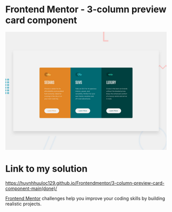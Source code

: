 # Frontend Mentor - 3-column preview card component

![Design preview for the 3-column preview card component coding challenge](./design/desktop-preview.jpg)

# Link to my solution
  https://huynhhuuloc129.github.io/Frontendmentor/3-column-preview-card-component-main(done)/

[Frontend Mentor](https://www.frontendmentor.io) challenges help you improve your coding skills by building realistic projects.
